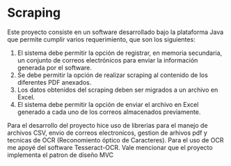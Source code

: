 # Scraping
Este proyecto consiste en un software desarrollado bajo la plataforma Java que permite cumplir varios requerimiento, que son los siguientes: 
  1. El sistema debe permitir la opción de registrar, en memoria secundaria, un conjunto de correos electrónicos para enviar la información generada por el software.  
  2. Se debe permitir la opción de realizar scraping al contenido de los diferentes PDF anexados. 
  3. Los datos obtenidos del scraping deben ser migrados a un archivo en Excel. 
  4. El sistema debe permitir la opción de enviar el archivo en Excel generado a cada uno de los correos almacenados previamente.
 
Para el desarrollo del proyecto hice uso de librerias para el manejo de archivos CSV, envio de correos electronicos, gestion de arhivos pdf y tecnicas de OCR (Reconomiento óptico de Caracteres). Para el uso de OCR me apoyé del software Tesseract-OCR.
Vale mencionar que el proyecto implementa el patron de diseño MVC
